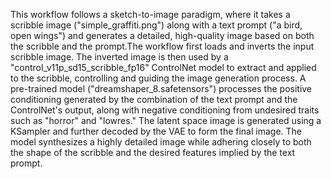 This workflow follows a sketch-to-image paradigm, where it takes a scribble image (\"simple_graffiti.png\") along with a text prompt (\"a bird, open wings\") and generates a detailed, high-quality image based on both the scribble and the prompt.The workflow first loads and inverts the input scribble image. The inverted image is then used by a \"control_v11p_sd15_scribble_fp16\" ControlNet model to extract and applied to the scribble, controlling and guiding the image generation process. A pre-trained model (\"dreamshaper_8.safetensors\") processes the positive conditioning generated by the combination of the text prompt and the ControlNet's output, along with negative conditioning from undesired traits such as \"horror\" and \"lowres.\" The latent space image is generated using a KSampler and further decoded by the VAE to form the final image. The model synthesizes a highly detailed image while adhering closely to both the shape of the scribble and the desired features implied by the text prompt.